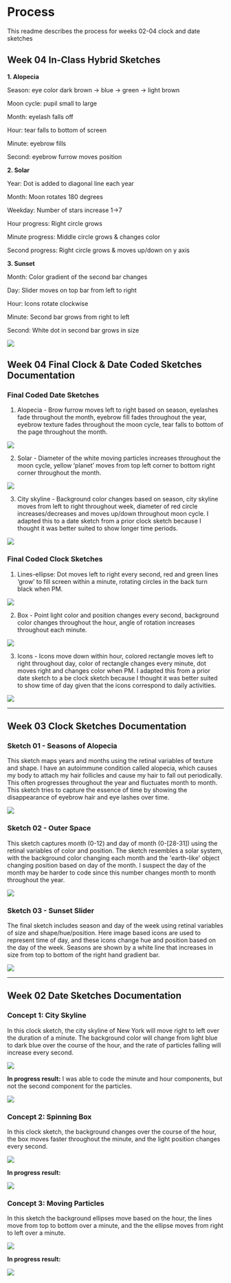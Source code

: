 # Process
This readme describes the process for weeks 02-04 clock and date sketches

## Week 04 In-Class Hybrid Sketches

**1. Alopecia**

Season: eye color dark brown -> blue -> green -> light brown

Moon cycle: pupil small to large

Month: eyelash falls off

Hour: tear falls to bottom of screen

Minute: eyebrow fills

Second: eyebrow furrow moves position

**2. Solar**

Year: Dot is added to diagonal line each year

Month: Moon rotates 180 degrees

Weekday: Number of stars increase 1->7

Hour progress: Right circle grows

Minute progress: Middle circle grows & changes color

Second progress: Right circle grows & moves up/down on y axis

**3. Sunset**

Month: Color gradient of the second bar changes

Day: Slider moves on top bar from left to right

Hour: Icons rotate clockwise

Minute: Second bar grows from right to left

Second: White dot in second bar grows in size

![](images/Week04/hybrid-sketches.png)



## Week 04 Final Clock & Date Coded Sketches Documentation

### Final Coded Date Sketches
1. Alopecia - Brow furrow moves left to right based on season, eyelashes fade throughout the month, eyebrow fill fades  throughout the year, eyebrow texture fades throughout the moon cycle, tear falls to bottom of the page throughout the month.

![](images/Week04/Date-1-Alopecia.gif)

2. Solar - Diameter of the white moving particles increases throughout the moon cycle, yellow ‘planet’ moves from top left corner to bottom right corner throughout the month.

![](images/Week04/Date-2-Solar.gif)

3. City skyline - Background color changes based on season, city skyline moves from left to right throughout week, diameter of red circle increases/decreases and moves up/down throughout moon cycle. I adapted this to a date sketch from a prior clock sketch because I thought it was better suited to show longer time periods.

![](images/Week04/Date-3-City.gif)

### Final Coded Clock Sketches
1. Lines-ellipse: Dot moves left to right every second, red and green lines ‘grow’ to fill screen within a minute, rotating circles in the back turn black when PM.

![](images/Week04/Clock-1-Lines-Ellipse.gif)  

2. Box - Point light color and position changes every second, background color changes throughout the hour, angle of rotation increases throughout each minute.

![](images/Week04/Clock-2-Box.gif)

3. Icons - Icons move down within hour, colored rectangle moves left to right throughout day, color of rectangle changes every minute, dot moves right and changes color when PM. I adapted this from a prior date sketch to a be clock sketch because I thought it was better suited to show time of day given that the icons correspond to daily activities.

![](images/Week04/Clock-3-Icons.gif)

---

## Week 03 Clock Sketches Documentation

### Sketch 01 - Seasons of Alopecia
This sketch maps years and months using the retinal variables of texture and shape. I have an autoimmune condition called alopecia, which causes my body to attach my hair follicles and cause my hair to fall out periodically. This often progresses throughout the year and fluctuates month to month. This sketch tries to capture the essence of time by showing the disappearance of eyebrow hair and eye lashes over time.  

![](images/Week03/calendar-alopecia.png)  

### Sketch 02 - Outer Space
This sketch captures month (0-12) and day of month (0-[28-31]) using the retinal variables of color and position. The sketch resembles a solar system, with the background color changing each month and the 'earth-like' object changing position based on day of the month. I suspect the day of the month may be harder to code since this number changes month to month throughout the year.  

![](images/Week03/calendar-outerspace.png)  

### Sketch 03 - Sunset Slider
The final sketch includes season and day of the week using retinal variables of size and shape/hue/position. Here image based icons are used to represent time of day, and these icons change hue and position based on the day of the week. Seasons are shown by a white line that increases in size from top to bottom of the right hand gradient bar.  

![](images/Week03/calendar-sunset.png)


---

## Week 02 Date Sketches Documentation

### Concept 1: City Skyline
In this clock sketch, the city skyline of New York will move right to left over the duration of a minute. The background color will change from light blue to dark blue over the course of the hour, and the rate of particles falling will increase every second.

![](images/Week02/01.png)  

**In progress result:**
I was able to code the minute and hour components, but not the second component for the particles.  

![](images/Week02/particles_screenshot.png)  

### Concept 2: Spinning Box
In this clock sketch, the background changes over the course of the hour, the box moves faster throughout the minute, and the light position changes every second.

![](images/Week02/02.png)  

**In progress result:**

![](images/Week02/sphere_screenshot.png)  

### Concept 3: Moving Particles
In this sketch the background ellipses move based on the hour, the lines move from top to bottom over a minute, and the the ellipse moves from right to left over a minute.

![](images/Week02/03.png)  

**In progress result:**

![](images/Week02/lines_ellipse_screenshot.png)

